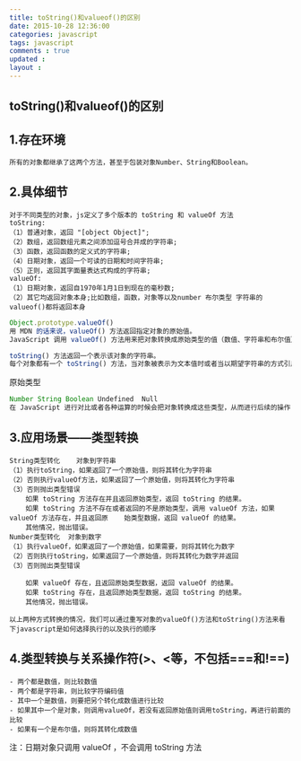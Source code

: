 ```yaml
---
title: toString()和valueof()的区别  
date: 2015-10-28 12:36:00
categories: javascript
tags: javascript
comments : true 
updated : 
layout : 
---
```


## toString()和valueof()的区别

## 1.存在环境

```
所有的对象都继承了这两个方法，甚至于包装对象Number、String和Boolean。
```


## 2.具体细节

```
对于不同类型的对象，js定义了多个版本的 toString 和 valueOf 方法
toString:
（1）普通对象，返回 "[object Object]";
（2）数组，返回数组元素之间添加逗号合并成的字符串;
（3）函数，返回函数的定义式的字符串;
（4）日期对象，返回一个可读的日期和时间字符串;
（5）正则，返回其字面量表达式构成的字符串;
valueOf:
（1）日期对象，返回自1970年1月1日到现在的毫秒数;
（2）其它均返回对象本身;比如数组，函数，对象等以及number 布尔类型 字符串的valueof()都将返回本身
```

```javascript
Object.prototype.valueOf()
用 MDN 的话来说，valueOf() 方法返回指定对象的原始值。
JavaScript 调用 valueOf() 方法用来把对象转换成原始类型的值（数值、字符串和布尔值）。但是我们很少需要自己调用此函数，valueOf 方法一般都会被 JavaScript 自动调用。
```

```javascript
toString() 方法返回一个表示该对象的字符串。
每个对象都有一个 toString() 方法，当对象被表示为文本值时或者当以期望字符串的方式引用对象时，该方法被自动调用。
```

原始类型

```javascript
Number String Boolean Undefined  Null
在 JavaScript 进行对比或者各种运算的时候会把对象转换成这些类型，从而进行后续的操作
```



## 3.应用场景——类型转换

```
String类型转化    对象到字符串  
（1）执行toString，如果返回了一个原始值，则将其转化为字符串
（2）否则执行valueOf方法，如果返回了一个原始值，则将其转化为字符串
（3）否则抛出类型错误
    如果 toString 方法存在并且返回原始类型，返回 toString 的结果。
    如果 toString 方法不存在或者返回的不是原始类型，调用 valueOf 方法，如果 valueOf 方法存在，并且返回原	始类型数据，返回 valueOf 的结果。
    其他情况，抛出错误。
Number类型转化  对象到数字
（1）执行valueOf，如果返回了一个原始值，如果需要，则将其转化为数字
（2）否则执行toString，如果返回了一个原始值，则将其转化为数字并返回
（3）否则抛出类型错误

	如果 valueOf 存在，且返回原始类型数据，返回 valueOf 的结果。
	如果 toString 存在，且返回原始类型数据，返回 toString 的结果。
	其他情况，抛出错误。
	
以上两种方式转换的情况，我们可以通过重写对象的valueOf()方法和toString()方法来看下javascript是如何选择执行的以及执行的顺序
```

## 4.类型转换与关系操作符(>、<等，不包括===和!==)

```
- 两个都是数值，则比较数值
- 两个都是字符串，则比较字符编码值
- 其中一个是数值，则要把另个转化成数值进行比较
- 如果其中一个是对象，则调用valueOf，若没有返回原始值则调用toString，再进行前面的比较
- 如果有一个是布尔值，则将其转化成数值
```

注：日期对象只调用 valueOf ，不会调用 toString 方法

